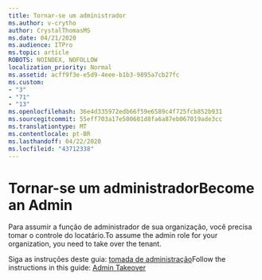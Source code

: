 ```yaml
---
title: Tornar-se um administrador
ms.author: v-crytho
author: CrystalThomasMS
ms.date: 04/21/2020
ms.audience: ITPro
ms.topic: article
ROBOTS: NOINDEX, NOFOLLOW
localization_priority: Normal
ms.assetid: acff9f3e-e5d9-4eee-b1b3-9895a7cb27fc
ms.custom:
- "3"
- "71"
- "13"
ms.openlocfilehash: 36e4d335972edb66f59e6589c4f725fcb852b931
ms.sourcegitcommit: 55eff703a17e500681d8fa6a87eb067019ade3cc
ms.translationtype: MT
ms.contentlocale: pt-BR
ms.lasthandoff: 04/22/2020
ms.locfileid: "43712338"
---
```

# <a name="become-an-admin"></a><span data-ttu-id="56e97-102">Tornar-se um administrador</span><span class="sxs-lookup"><span data-stu-id="56e97-102">Become an Admin</span></span>

<span data-ttu-id="56e97-103">Para assumir a função de administrador de sua organização, você precisa tomar o controle do locatário.</span><span class="sxs-lookup"><span data-stu-id="56e97-103">To assume the admin role for your organization, you need to take over the tenant.</span></span>
  
<span data-ttu-id="56e97-104">Siga as instruções deste guia: [tomada de administração](https://docs.microsoft.com/azure/active-directory/users-groups-roles/domains-admin-takeover)</span><span class="sxs-lookup"><span data-stu-id="56e97-104">Follow the instructions in this guide: [Admin Takeover](https://docs.microsoft.com/azure/active-directory/users-groups-roles/domains-admin-takeover)</span></span>